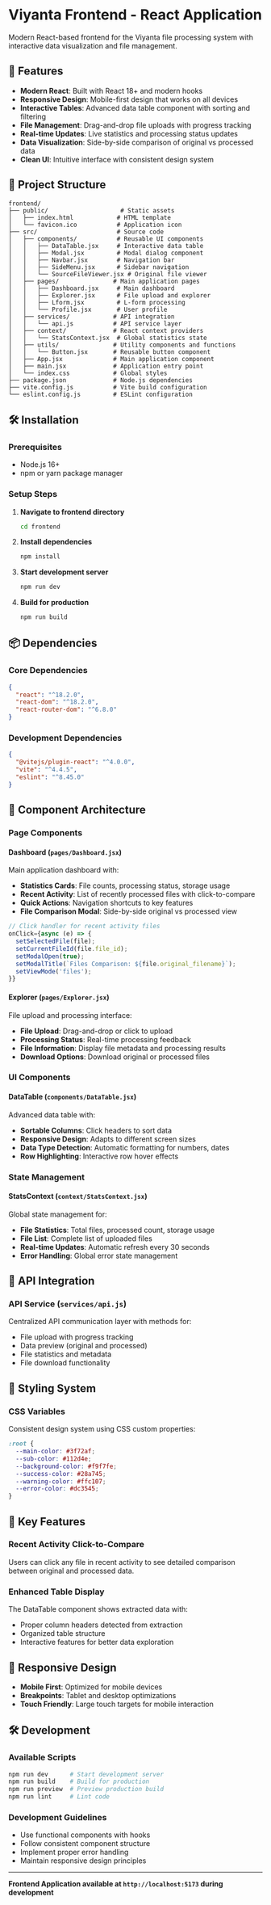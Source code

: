 # Viyanta Frontend - React Application

Modern React-based frontend for the Viyanta file processing system with interactive data visualization and file management.

## 🚀 Features

- **Modern React**: Built with React 18+ and modern hooks
- **Responsive Design**: Mobile-first design that works on all devices
- **Interactive Tables**: Advanced data table component with sorting and filtering
- **File Management**: Drag-and-drop file uploads with progress tracking
- **Real-time Updates**: Live statistics and processing status updates
- **Data Visualization**: Side-by-side comparison of original vs processed data
- **Clean UI**: Intuitive interface with consistent design system

## 📁 Project Structure

```
frontend/
├── public/                    # Static assets
│   ├── index.html            # HTML template
│   └── favicon.ico           # Application icon
├── src/                      # Source code
│   ├── components/           # Reusable UI components
│   │   ├── DataTable.jsx     # Interactive data table
│   │   ├── Modal.jsx         # Modal dialog component
│   │   ├── Navbar.jsx        # Navigation bar
│   │   ├── SideMenu.jsx      # Sidebar navigation
│   │   └── SourceFileViewer.jsx # Original file viewer
│   ├── pages/               # Main application pages
│   │   ├── Dashboard.jsx     # Main dashboard
│   │   ├── Explorer.jsx      # File upload and explorer
│   │   ├── Lform.jsx         # L-form processing
│   │   └── Profile.jsx       # User profile
│   ├── services/            # API integration
│   │   └── api.js           # API service layer
│   ├── context/             # React context providers
│   │   └── StatsContext.jsx  # Global statistics state
│   ├── utils/               # Utility components and functions
│   │   └── Button.jsx       # Reusable button component
│   ├── App.jsx              # Main application component
│   ├── main.jsx             # Application entry point
│   └── index.css            # Global styles
├── package.json             # Node.js dependencies
├── vite.config.js           # Vite build configuration
└── eslint.config.js         # ESLint configuration
```

## 🛠️ Installation

### Prerequisites
- Node.js 16+ 
- npm or yarn package manager

### Setup Steps

1. **Navigate to frontend directory**
   ```bash
   cd frontend
   ```

2. **Install dependencies**
   ```bash
   npm install
   ```

3. **Start development server**
   ```bash
   npm run dev
   ```

4. **Build for production**
   ```bash
   npm run build
   ```

## 📦 Dependencies

### Core Dependencies
```json
{
  "react": "^18.2.0",
  "react-dom": "^18.2.0",
  "react-router-dom": "^6.8.0"
}
```

### Development Dependencies
```json
{
  "@vitejs/plugin-react": "^4.0.0",
  "vite": "^4.4.5",
  "eslint": "^8.45.0"
}
```

## 🎨 Component Architecture

### Page Components

#### Dashboard (`pages/Dashboard.jsx`)
Main application dashboard with:
- **Statistics Cards**: File counts, processing status, storage usage
- **Recent Activity**: List of recently processed files with click-to-compare
- **Quick Actions**: Navigation shortcuts to key features
- **File Comparison Modal**: Side-by-side original vs processed view

```jsx
// Click handler for recent activity files
onClick={async (e) => {
  setSelectedFile(file);
  setCurrentFileId(file.file_id);
  setModalOpen(true);
  setModalTitle(`Files Comparison: ${file.original_filename}`);
  setViewMode('files');
}}
```

#### Explorer (`pages/Explorer.jsx`)
File upload and processing interface:
- **File Upload**: Drag-and-drop or click to upload
- **Processing Status**: Real-time processing feedback
- **File Information**: Display file metadata and processing results
- **Download Options**: Download original or processed files

### UI Components

#### DataTable (`components/DataTable.jsx`)
Advanced data table with:
- **Sortable Columns**: Click headers to sort data
- **Responsive Design**: Adapts to different screen sizes
- **Data Type Detection**: Automatic formatting for numbers, dates
- **Row Highlighting**: Interactive row hover effects

### State Management

#### StatsContext (`context/StatsContext.jsx`)
Global state management for:
- **File Statistics**: Total files, processed count, storage usage
- **File List**: Complete list of uploaded files
- **Real-time Updates**: Automatic refresh every 30 seconds
- **Error Handling**: Global error state management

## 🔌 API Integration

### API Service (`services/api.js`)
Centralized API communication layer with methods for:
- File upload with progress tracking
- Data preview (original and processed)
- File statistics and metadata
- File download functionality

## 🎨 Styling System

### CSS Variables
Consistent design system using CSS custom properties:

```css
:root {
  --main-color: #3f72af;
  --sub-color: #112d4e;
  --background-color: #f9f7fe;
  --success-color: #28a745;
  --warning-color: #ffc107;
  --error-color: #dc3545;
}
```

## 🔄 Key Features

### Recent Activity Click-to-Compare
Users can click any file in recent activity to see detailed comparison between original and processed data.

### Enhanced Table Display
The DataTable component shows extracted data with:
- Proper column headers detected from extraction
- Organized table structure
- Interactive features for better data exploration

## 📱 Responsive Design

- **Mobile First**: Optimized for mobile devices
- **Breakpoints**: Tablet and desktop optimizations
- **Touch Friendly**: Large touch targets for mobile interaction

## 🛠️ Development

### Available Scripts
```bash
npm run dev      # Start development server
npm run build    # Build for production
npm run preview  # Preview production build
npm run lint     # Lint code
```

### Development Guidelines
- Use functional components with hooks
- Follow consistent component structure
- Implement proper error handling
- Maintain responsive design principles

---

**Frontend Application available at `http://localhost:5173` during development**
